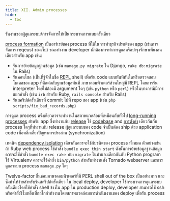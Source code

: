 ```yaml
---
title: XII. Admin processes
hide:
  - toc
---
```

รันงานของผู้ดูแลระบบ/การจัดการให้เป็นกระบวนการแบบครั้งเดียว

[process formation](./concurrency.md) เป็นอาร์เรย์ของ process ที่ใช้ในการทำธุรกิจปรกติของ app (เช่นการจัดการ reqeust ของเว็บ) ขณะทำงาน developer มักต้องการทำการดูแลหรือบำรุงรักษาเพียงคนเดียวสำหรับ app เช่น:

* รันการย้ายข้อมูลฐานข้อมูล (เช่น `manage.py migrate` ใน Django, `rake db:migrate` ใน Rails)
* รันคอนโซล (เป็นที่รู้จักในชื่อ [REPL](http://en.wikipedia.org/wiki/Read-eval-print_loop) shell) เพื่อรัน code แบบทันทีทันใดหรือตรวจสอบโมเดลของ app ที่ติดต่อกับฐานข้อมูลทันที ภาษาคอมพิวเตอร์ส่วนใหญ่มี REPL โดยการรัน interpreter โดยไม่ต้องมี argument ใดๆ (เช่น `python` หรือ `perl`) หรือในบางกรณีมีการแยกคำสั่ง (เช่น `irb` สำหรับ Ruby, `rails console` สำหรับ Rails)
* รันสคริปต์ครั้งเดียวที่ commit ไปที่ repo ของ app (เช่น `php scripts/fix_bad_records.php`)

การดูแล process ครั้งเดียวควรจะทำงานในสภาพแวดล้อมที่เหมือนกับทั้วไป [long-running processes](./processes.md) สำหรับ app ซึ่งทำงานกับ [release](./build-release-run.md) ใช้ [codebase](./codebase.md) and [การตั้งค่า](./config.md) เดียวกันกับ process ใดๆที่ทำงานกับ release ผู้ดูแลระบบของ code จำเป็นต้อง ship ด้วย application code เพื่อหลีกเลี่ยงปัญหาการประสาน (synchronization)

เทคนิค [dependency isolation](./dependencies.md) เดียวกันควรจะใช้กับชนิดของ process ทั้งหมด ตัวอย่างเช่น ถ้า Ruby web process ใช้คำสั่ง `bundle exec thin start` ดังนั้นการย้ายข้อมูลฐานข้อมูลควรจะใช้คำสั่ง `bundle exec rake db:migrate` ในทำนองเดียวกันกับ Python program ใช้ Virtualenv ควรจะใช้คำสั่ง `bin/python` สำหรับทำงานทั้ง Tornado webserver และการดูแลระบบ process `manage.py` ใดๆ

Twelve-factor ชื่นชอบภาษาคอมพิวเตอร์ที่มี PERL shell out of the box เป็นอย่างมาก และซึ่งทำให้ง่ายสำหรับรันสคริปต์ครั้งเดียว ใน local deploy, developer ใช้กระบวนการดูแลระบบครั้งเดียวโดยใช้คำสั่ง shell ข้างใน app ใน production deploy, developer สามารถใช้ ssh หรือคำสั่งรีโมทอื่นที่กลไกกำทำงานโดยสภาพแวดล้อมการดำเนินงานของ deploy เพื่อรัน process


